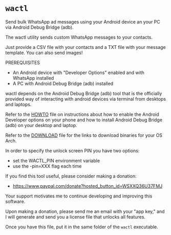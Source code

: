 # `wactl`

Send bulk WhatsApp ad messages using your Android device an your PC via Android Debug Bridge (adb).

The wactl utility sends custom WhatsApp messages to your contacts.

Just provide a CSV file with your contacts and a TXT file with 
your message template. You can also send images!

PREREQUISITES

 * An Android device with "Developer Options" enabled and with
   WhatsApp installed
 * A PC with Android Debug Bridge (adb) installed

wactl depends on the Android Debug Bridge (adb) tool that is the 
officially provided way of interacting with android devices via
terminal from desktops and laptops.

Refer to the [HOWTO](HOWTO_en.md) file on instructions about how to enable
the Android Developer options on your phone and how to install 
Android Debug Bridge (adb) on your desktop and laptop.

Refer to the [DOWNLOAD](DOWNLOAD.md) file for the links to download binaries 
for your OS Arch.

In order to specify the unlock screen PIN you have two options:

 * set the WACTL_PIN environment variable
 * use the -pin=XXX flag each time


If you find this tool useful, please consider making a donation:

  * https://www.paypal.com/donate?hosted_button_id=WSXXQ36U37FMJ

Your support motivates me to continue developing and improving this software.

Upon making a donation, please send me an email with your "app key," and I will 
generate and send you a license file that unlocks all features.

Once you have this file, put it in the same folder of the `wactl` executable.
